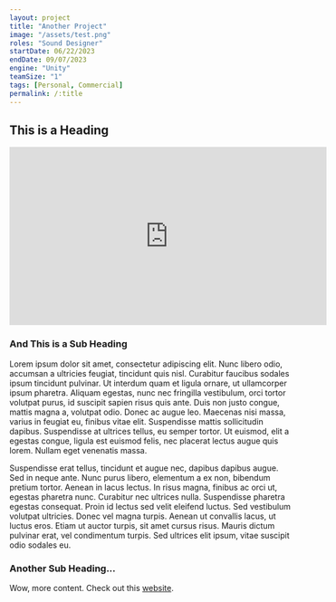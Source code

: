 ```yaml
---
layout: project
title: "Another Project"
image: "/assets/test.png"
roles: "Sound Designer"
startDate: 06/22/2023
endDate: 09/07/2023
engine: "Unity"
teamSize: "1"
tags: [Personal, Commercial]
permalink: /:title
---
```

<!-- <nav>
        <ul>
            <li><a href="#section1" target="_parent">First Section</a></li>
            <li><a href="#section2" target="_parent">Second Section</a></li>
            ...more...
        </ul>
</nav>

<div>
        <section id="section1">
            <h1>First Section</h1>
            <p>...more...</p>
        </section>
        <section id="section2">
            <h1>Second Section</h1>
            <p>...more...</p>
        </section>
        ...more...
 </div> -->

<h2>This is a Heading</h2>

<iframe width="560" height="315" src="https://www.youtube.com/embed/dQw4w9WgXcQ" title="YouTube video player" frameborder="0" allow="accelerometer; autoplay; clipboard-write; encrypted-media; gyroscope; picture-in-picture; web-share" allowfullscreen></iframe>

<h3>And This is a Sub Heading</h3>
Lorem ipsum dolor sit amet, consectetur adipiscing elit. Nunc libero odio, accumsan a ultricies feugiat, tincidunt quis nisl. Curabitur faucibus sodales ipsum tincidunt pulvinar. Ut interdum quam et ligula ornare, ut ullamcorper ipsum pharetra. Aliquam egestas, nunc nec fringilla vestibulum, orci tortor volutpat purus, id suscipit sapien risus quis ante. Duis non justo congue, mattis magna a, volutpat odio. Donec ac augue leo. Maecenas nisi massa, varius in feugiat eu, finibus vitae elit. Suspendisse mattis sollicitudin dapibus. Suspendisse at ultrices tellus, eu semper tortor. Ut euismod, elit a egestas congue, ligula est euismod felis, nec placerat lectus augue quis lorem. Nullam eget venenatis massa.

Suspendisse erat tellus, tincidunt et augue nec, dapibus dapibus augue. Sed in neque ante. Nunc purus libero, elementum a ex non, bibendum pretium tortor. Aenean in lacus lectus. In risus magna, finibus ac orci ut, egestas pharetra nunc. Curabitur nec ultrices nulla. Suspendisse pharetra egestas consequat. Proin id lectus sed velit eleifend luctus. Sed vestibulum volutpat ultricies. Donec vel magna turpis. Aenean ut convallis lacus, ut luctus eros. Etiam ut auctor turpis, sit amet cursus risus. Mauris dictum pulvinar erat, vel condimentum turpis. Sed ultrices elit ipsum, vitae suscipit odio sodales eu.
<h3>Another Sub Heading...</h3>
Wow, more content. Check out this <a href="https://www.google.com/">website</a>.
 